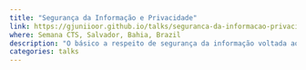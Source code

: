```yaml
---
title: "Segurança da Informação e Privacidade"
link: https://gjuniioor.github.io/talks/seguranca-da-informacao-privacidade/
where: Semana CTS, Salvador, Bahia, Brazil
description: "O básico a respeito de segurança da informação voltada ao dia a dia dos usuários, mostrando alternativas para que eles possam utilizar a grande rede tendo guardado o mais importante: suas informações."
categories: talks
---
```

